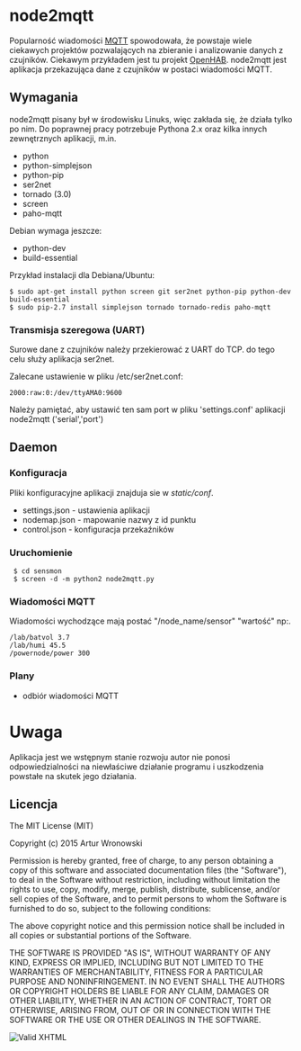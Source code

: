 # node2mqtt

Popularność wiadomości [MQTT](http://en.wikipedia.org/wiki/MQTT) spowodowała, że powstaje wiele ciekawych projektów pozwalających na zbieranie i analizowanie danych z czujników. Ciekawym przykładem jest tu projekt [OpenHAB](http://www.openhab.org/). node2mqtt jest aplikacja przekazująca dane z czujników w postaci wiadomości MQTT.

## Wymagania

node2mqtt pisany był w środowisku Linuks, więc zakłada się, że działa tylko po nim. Do poprawnej pracy potrzebuje Pythona 2.x oraz kilka innych zewnętrznych aplikacji, m.in.

- python
- python-simplejson
- python-pip
- ser2net
- tornado (3.0)
- screen
- paho-mqtt

Debian wymaga jeszcze:

- python-dev
- build-essential


Przykład instalacji dla Debiana/Ubuntu:

    $ sudo apt-get install python screen git ser2net python-pip python-dev build-essential
    $ sudo pip-2.7 install simplejson tornado tornado-redis paho-mqtt


### Transmisja szeregowa (UART)

Surowe dane z czujników należy przekierować z UART do TCP. do tego celu służy aplikacja ser2net. 

Zalecane ustawienie w pliku /etc/ser2net.conf:

    2000:raw:0:/dev/ttyAMA0:9600
    
Należy pamiętać, aby ustawić ten sam port w pliku 'settings.conf' aplikacji node2mqtt ('serial','port')

## Daemon
### Konfiguracja

Pliki konfiguracyjne aplikacji znajduja sie w *static/conf*.

- settings.json - ustawienia aplikacji
- nodemap.json - mapowanie nazwy z id punktu
- control.json - konfiguracja przekaźników

### Uruchomienie

     $ cd sensmon
     $ screen -d -m python2 node2mqtt.py
     
### Wiadomości MQTT
Wiadomości wychodzące mają postać "/node_name/sensor" "wartość" np:.

    /lab/batvol 3.7
    /lab/humi 45.5
    /powernode/power 300

### Plany

- odbiór wiadomości MQTT


# Uwaga
Aplikacja jest we wstępnym stanie rozwoju autor nie ponosi odpowiedzialności na niewłaściwe działanie programu i uszkodzenia powstałe na skutek jego działania.

## Licencja

The MIT License (MIT)

Copyright (c) 2015 Artur Wronowski

Permission is hereby granted, free of charge, to any person obtaining a copy
of this software and associated documentation files (the "Software"), to deal
in the Software without restriction, including without limitation the rights
to use, copy, modify, merge, publish, distribute, sublicense, and/or sell
copies of the Software, and to permit persons to whom the Software is
furnished to do so, subject to the following conditions:

The above copyright notice and this permission notice shall be included in
all copies or substantial portions of the Software.

THE SOFTWARE IS PROVIDED "AS IS", WITHOUT WARRANTY OF ANY KIND, EXPRESS OR
IMPLIED, INCLUDING BUT NOT LIMITED TO THE WARRANTIES OF MERCHANTABILITY,
FITNESS FOR A PARTICULAR PURPOSE AND NONINFRINGEMENT. IN NO EVENT SHALL THE
AUTHORS OR COPYRIGHT HOLDERS BE LIABLE FOR ANY CLAIM, DAMAGES OR OTHER
LIABILITY, WHETHER IN AN ACTION OF CONTRACT, TORT OR OTHERWISE, ARISING FROM,
OUT OF OR IN CONNECTION WITH THE SOFTWARE OR THE USE OR OTHER DEALINGS IN
THE SOFTWARE.


![Valid XHTML](http://w3.org/Icons/valid-xhtml10)

